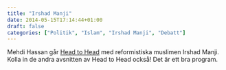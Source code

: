 ```yaml
---
title: "Irshad Manji"
date: 2014-05-15T17:14:44+01:00
draft: false
categories: ["Politik", "Islam", "Irshad Manji", "Debatt"]
---
```


Mehdi Hassan går [Head to Head](https://www.aljazeera.com/program/episode/2013/6/23/what-is-wrong-with-islam-today/) med reformistiska muslimen Irshad Manji. Kolla in de andra avsnitten av Head to Head också! Det är ett bra program.


